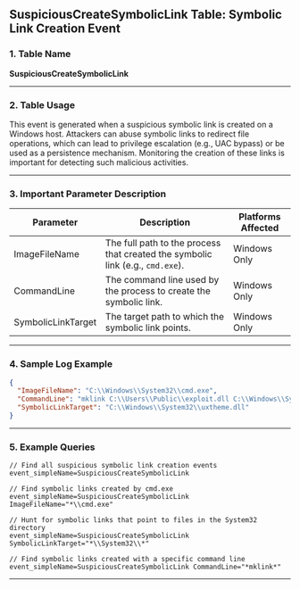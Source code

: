 ## SuspiciousCreateSymbolicLink Table: Symbolic Link Creation Event

### 1. Table Name
**SuspiciousCreateSymbolicLink**

---

### 2. Table Usage
This event is generated when a suspicious symbolic link is created on a Windows host. Attackers can abuse symbolic links to redirect file operations, which can lead to privilege escalation (e.g., UAC bypass) or be used as a persistence mechanism. Monitoring the creation of these links is important for detecting such malicious activities.

---

### 3. Important Parameter Description

| Parameter | Description | Platforms Affected |
|---|---|---|
| ImageFileName | The full path to the process that created the symbolic link (e.g., `cmd.exe`). | Windows Only |
| CommandLine | The command line used by the process to create the symbolic link. | Windows Only |
| SymbolicLinkTarget | The target path to which the symbolic link points. | Windows Only |

---

### 4. Sample Log Example

```json
{
  "ImageFileName": "C:\\Windows\\System32\\cmd.exe",
  "CommandLine": "mklink C:\\Users\\Public\\exploit.dll C:\\Windows\\System32\\uxtheme.dll",
  "SymbolicLinkTarget": "C:\\Windows\\System32\\uxtheme.dll"
}
```
---
### 5. Example Queries
```xql
// Find all suspicious symbolic link creation events
event_simpleName=SuspiciousCreateSymbolicLink

// Find symbolic links created by cmd.exe
event_simpleName=SuspiciousCreateSymbolicLink ImageFileName="*\\cmd.exe"

// Hunt for symbolic links that point to files in the System32 directory
event_simpleName=SuspiciousCreateSymbolicLink SymbolicLinkTarget="*\\System32\\*"

// Find symbolic links created with a specific command line
event_simpleName=SuspiciousCreateSymbolicLink CommandLine="*mklink*"
```
---